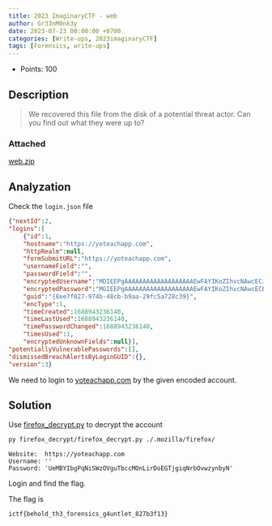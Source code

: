 ```yaml
---
title: 2023 ImaginaryCTF - web
author: Gr33nM0nk3y
date: 2023-07-23 00:00:00 +0700
categories: [Write-ups, 2023imaginaryCTF]
tags: [Forensics, write-ups]
---
```


* Points: 100

## Description

> We recovered this file from the disk of a potential threat actor. Can you find out what they were up to?

### Attached

[web.zip](https://imaginaryctf.org/r/y1V79#web.zip)

## Analyzation

Check the ```login.json``` file

```json
{"nextId":2,
"logins":[
    {"id":1,
    "hostname":"https://yoteachapp.com",
    "httpRealm":null,
    "formSubmitURL":"https://yoteachapp.com",
    "usernameField":"",
    "passwordField":"",
    "encryptedUsername":"MDIEEPgAAAAAAAAAAAAAAAAAAAEwFAYIKoZIhvcNAwcECJs6PTFwzrMiBAiRmXcD4tn3bw==",
    "encryptedPassword":"MGIEEPgAAAAAAAAAAAAAAAAAAAEwFAYIKoZIhvcNAwcECBZPCW+NjkpUBDieso9w5lPvD85RNcErLbGTXdamyji7ZKcL9FHxjnvt1WqwcVCsOETgCWCgwCg1jJmAW/MYugOoqQ==",
    "guid":"{8ee7f027-974b-48cb-b9aa-29fc5a728c39}",
    "encType":1,
    "timeCreated":1688943236140,
    "timeLastUsed":1688943236140,
    "timePasswordChanged":1688943236140,
    "timesUsed":1,
    "encryptedUnknownFields":null}],
"potentiallyVulnerablePasswords":[],
"dismissedBreachAlertsByLoginGUID":{},
"version":3}
```

We need to login to [yoteachapp.com](https://yoteachapp.com) by the given encoded account.

## Solution

Use [firefox_decrypt.py](https://github.com/unode/firefox_decrypt) to decrypt the account

```sh
py firefox_decrypt/firefox_decrypt.py ./.mozilla/firefox/
```

```
Website:  https://yoteachapp.com
Username: ''
Password: 'UeMBYIbgPqNiSWzOVguTbccMOnLirDoEGTjgiqNrbOvwzynbyN'
```

Login and find the flag.

The flag is

```
ictf{behold_th3_forensics_g4untlet_827b3f13}
```